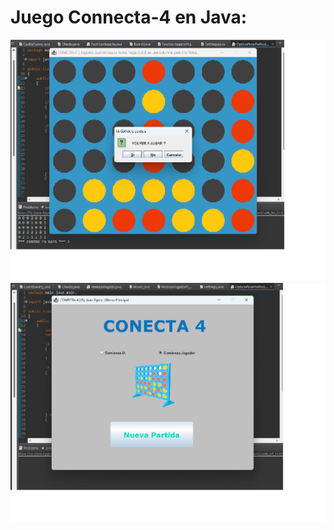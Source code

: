# Juego Connecta-4 en Java:

<img src="media/miniatura-conecta4-java4.png" alt="game img"/>
<img src="media/miniatura-conecta4-java5.png" alt="game img"/>
